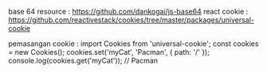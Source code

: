base 64 resource : https://github.com/dankogai/js-base64
react cookie : https://github.com/reactivestack/cookies/tree/master/packages/universal-cookie

pemasangan cookie :
import Cookies from 'universal-cookie';
const cookies = new Cookies();
cookies.set('myCat', 'Pacman', { path: '/' });
console.log(cookies.get('myCat')); // Pacman
